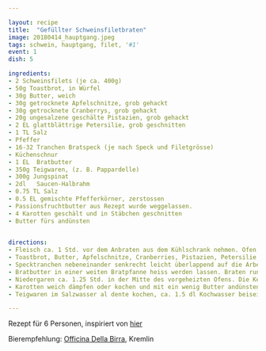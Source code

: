 ```yaml
---

layout: recipe
title:  "Gefüllter Schweinsfiletbraten"
image: 20180414_hauptgang.jpeg
tags: schwein, hauptgang, filet, '#1'
event: 1
dish: 5

ingredients:
- 2 Schweinsfilets (je ca. 400g)
- 50g Toastbrot, in Würfel
- 30g Butter, weich
- 30g getrocknete Apfelschnitze, grob gehackt
- 30g getrocknete Cranberrys, grob gehackt
- 20g ungesalzene geschälte Pistazien, grob gehackt
- 2 EL glattblättrige Petersilie, grob geschnitten
- 1 TL Salz
- Pfeffer
- 16-32 Tranchen Bratspeck (je nach Speck und Filetgrösse)
- Küchenschnur
- 1 EL	Bratbutter
- 350g Teigwaren, (z. B. Pappardelle)
- 300g Jungspinat
- 2dl 	Saucen-Halbrahm
- 0.75 TL Salz
- 0.5 EL gemischte Pfefferkörner, zerstossen
- Passionsfruchtbutter aus Rezept wurde weggelassen.
- 4 Karotten geschält und in Stäbchen geschnitten
- Butter fürs andünsten

 
directions:
- Fleisch ca. 1 Std. vor dem Anbraten aus dem Kühlschrank nehmen. Ofen auf 80 Grad vorheizen, Platte und Teller vorwärmen. 
- Toastbrot, Butter, Apfelschnitze, Cranberries, Pistazien, Petersilie, 0.5TL Salz und wenig Pfeffer mischen.
- Specktranchen nebeneinander senkrecht leicht überlappend auf die Arbeitsfläche legen (ergibt ein Rechteck von ca. 25 × 30 cm). Fleisch würzen, auf den Speck legen. Dörrfrüchtefüllung zwischen den beiden Filets verteilen, mit dem Speck umwickeln, mit Küchenschnur binden.
- Bratbutter in einer weiten Bratpfanne heiss werden lassen. Braten rundum ca. 5 Min. anbraten. Braten herausnehmen, auf die vorgewärmte Platte legen. Fleischthermometer in eines der Filets stecken.
- Niedergaren ca. 1.25 Std. in der Mitte des vorgeheizten Ofens. Die Kerntemperatur soll 62 Grad betragen. Das Fleisch kann anschliessend bei 60 Grad bis zu 1 Std. warm gehalten werden. Herausnehmen, Braten tranchieren, mit den Spinatnudeln anrichten.
- Karotten weich dämpfen oder kochen und mit ein wenig Butter andünsten. Zum Fleisch und den Nudeln servieren.
- Teigwaren im Salzwasser al dente kochen, ca. 1.5 dl Kochwasser beiseite stellen. Teigwaren über den Spinat giessen, abtropfen. Saucen-Halbrahm und Kochwasser aufkochen, Hitze reduzieren. Teigwaren daruntermischen, würzen.

---
```


Rezept für 6 Personen, inspiriert von [hier](https://www.bettybossi.ch/de/Rezept/ShowRezept/BB_BBZJ151115_0018A-60-de)

Bierempfehlung: [Officina Della Birra](http://www.officinadellabirra.ch/), Kremlin
